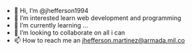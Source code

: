 - 👋 Hi, I’m @jhefferson1994
- 👀 I’m interested 
learn web development and programming
- 🌱 I’m currently learning ...
- 💞️ I’m looking to collaborate on all i can
- 📫 How to reach me an jhefferson.martinez@armada.mil.co

<!---
jhefferson1994/jhefferson1994 is a ✨ special ✨ repository because its `README.md` (this file) appears on your GitHub profile.
You can click the Preview link to take a look at your changes.
--->
